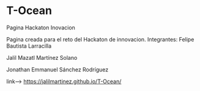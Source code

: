 # T-Ocean
Pagina Hackaton Inovacion

Pagina creada para el reto del Hackaton de innovacion.
Integrantes:
  Felipe Bautista Larracilla
  
  Jalil Mazatl Martínez Solano
  
  Jonathan Emmanuel Sánchez Rodríguez
  
  
link--> https://jalilmartinez.github.io/T-Ocean/
